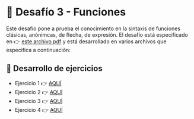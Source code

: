 # 🚀 Desafío 3 - Funciones

Este desafío pone a prueba el conocimiento en la sintaxis de funciones clásicas, anónimcas, de flecha, de expresión. El desafío está especificado en 👉 [este archivo pdf](https://github.com/felipejoq/desafio-funciones/blob/main/01_desafiio_funciones.pdf?raw=true) y está desarrollado en varios archivos que especifica a continuación:

## 📝 Desarrollo de ejercicios

- Ejercicio 1 👉 [AQUÍ](https://github.com/felipejoq/desafio-funciones/blob/main/Ejercicio_1)
- Ejercicio 2 👉 [AQUÍ](https://github.com/felipejoq/desafio-funciones/blob/main/Ejercicio_2)
- Ejercicio 3 👉 [AQUÍ](https://github.com/felipejoq/desafio-funciones/blob/main/Ejercicio_3)
- Ejercicio 4 👉 [AQUÍ](https://github.com/felipejoq/desafio-funciones/blob/main/Ejercicio_4)

